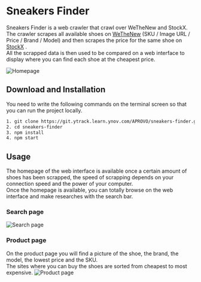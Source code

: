 # Sneakers Finder

Sneakers Finder is a web crawler that crawl over WeTheNew and StockX. The crawler scrapes all available shoes
on [WeTheNew](https://wethenew.com/) (SKU / Image URL / Price / Brand / Model) and then scrapes the price for the same
shoe on [StockX](https://stockx.com/) .<br/>
All the scrapped data is then used to be compared on a web interface to display where you can find each shoe at the
cheapest price. <br/>

![Homepage](https://image.noelshack.com/fichiers/2022/19/5/1652394387-sneakers-finder-homepage.jpg)

## Download and Installation

You need to write the following commands on the terminal screen so that you can run the project locally.

```sh
1. git clone https://git.ytrack.learn.ynov.com/APROVO/sneakers-finder.git
2. cd sneakers-finder
3. npm install
4. npm start
```

## Usage

The homepage of the web interface is available once a certain amount of shoes has been scrapped, the speed of scrapping
depends on your connection speed and the power of your computer. <br />
Once the homepage is available, you can totally browse on the web interface and make researches with the search
bar. <br />

### Search page

![Search page](https://image.noelshack.com/fichiers/2022/19/5/1652394992-sneakers-finder-search.png)

### Product page

On the product page you will find a picture of the shoe, the brand, the model, the lowest price and the SKU. <br/>
The sites where you can buy the shoes are sorted from cheapest to most expensive.
![Product page](https://image.noelshack.com/fichiers/2022/19/5/1652395020-sneakers-finder-product.png)
